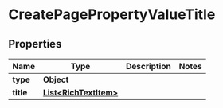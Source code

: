 

# CreatePagePropertyValueTitle


## Properties

| Name | Type | Description | Notes |
|------------ | ------------- | ------------- | -------------|
|**type** | **Object** |  |  |
|**title** | [**List&lt;RichTextItem&gt;**](RichTextItem.md) |  |  |



